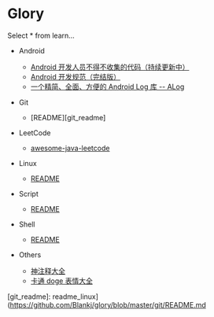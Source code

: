 # Glory

Select * from learn...

* Android

  * [Android 开发人员不得不收集的代码（持续更新中）][android_util]
  * [Android 开发规范（完结版）][android_standard]
  * [一个精简、全面、方便的 Android Log 库 -- ALog][android_alog]

* Git

  * [README][git_readme]

* LeetCode

  * [awesome-java-leetcode][leetcode_java]

* Linux

  * [README][linux_readme]

* Script

  * [README][script_readme]

* Shell

  * [README][shell_readme]

* Others

  * [神注释大全][others_comment]
  * [卡通 doge 表情大全][others_doge]



[android_util]: https://github.com/Blankj/AndroidUtilCode
[android_standard]: https://github.com/Blankj/AndroidStandardDevelop
[android_alog]: https://github.com/Blankj/ALog

[git_readme]: readme_linux](https://github.com/Blankj/glory/blob/master/git/README.md

[leetcode_java]: https://github.com/Blankj/awesome-java-leetcode

[linux_readme]: https://github.com/Blankj/glory/blob/master/linux/README.md

[script_readme]: https://github.com/Blankj/glory/blob/master/script/README.md

[shell_readme]: https://github.com/Blankj/glory/blob/master/shell/README.md

[others_comment]: https://github.com/Blankj/awesome-comment
[others_doge]: https://github.com/Blankj/doge-expression
